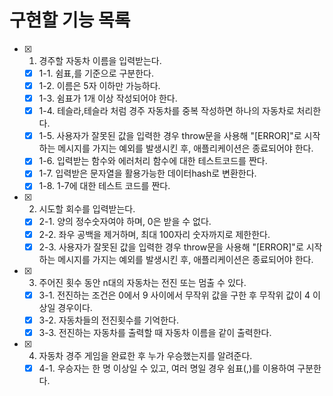 # 구현할 기능 목록

- [x] 1. 경주할 자동차 이름을 입력받는다.
  - [x] 1-1. 쉼표,를 기준으로 구분한다.
  - [x] 1-2. 이름은 5자 이하만 가능하다.
  - [x] 1-3. 쉼표가 1개 이상 작성되어야 한다.
  - [x] 1-4. 테슬라,테슬라 처럼 경주 자동차를 중복 작성하면 하나의 자동차로 처리한다.
  - [x] 1-5. 사용자가 잘못된 값을 입력한 경우 throw문을 사용해 "[ERROR]"로 시작하는 메시지를 가지는 예외를 발생시킨 후, 애플리케이션은 종료되어야 한다.
  - [x] 1-6. 입력받는 함수와 에러처리 함수에 대한 테스트코드를 짠다.
  - [x] 1-7. 입력받은 문자열을 활용가능한 데이터hash로 변환한다.
  - [x] 1-8. 1-7에 대한 테스트 코드를 짠다.
- [x] 2. 시도할 회수를 입력받는다.
  - [x] 2-1. 양의 정수숫자여야 하며, 0은 받을 수 없다.
  - [x] 2-2. 좌우 공백을 제거하며, 최대 100자리 숫자까지로 제한한다.
  - [x] 2-3. 사용자가 잘못된 값을 입력한 경우 throw문을 사용해 "[ERROR]"로 시작하는 메시지를 가지는 예외를 발생시킨 후, 애플리케이션은 종료되어야 한다.
- [x] 3. 주어진 횟수 동안 n대의 자동차는 전진 또는 멈출 수 있다.
  - [x] 3-1. 전진하는 조건은 0에서 9 사이에서 무작위 값을 구한 후 무작위 값이 4 이상일 경우이다.
  - [x] 3-2. 자동차들의 전진횟수를 기억한다.
  - [x] 3-3. 전진하는 자동차를 출력할 때 자동차 이름을 같이 출력한다.
- [x] 4. 자동차 경주 게임을 완료한 후 누가 우승했는지를 알려준다.
  - [x] 4-1. 우승자는 한 명 이상일 수 있고, 여러 명일 경우 쉼표(,)를 이용하여 구분한다.
